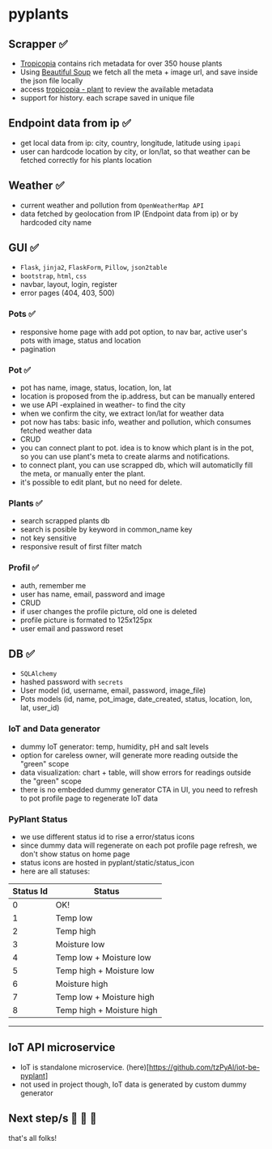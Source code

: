 # pyplants

## Scrapper ✅

- [Tropicopia](http://www.tropicopia.com/house-plant/) contains rich metadata for over 350 house plants
- Using [Beautiful Soup](https://www.crummy.com/software/BeautifulSoup/bs4/doc/) we fetch all the meta + image url, and save inside the json file locally
- access [tropicopia - plant](http://www.tropicopia.com/house-plant/detail.np/detail-01.html) to review the available metadata
- support for history. each scrape saved in unique file

## Endpoint data from ip ✅

- get local data from ip: city, country, longitude, latitude using `ipapi`
- user can hardcode location by city, or lon/lat, so that weather can be fetched correctly for his plants location

## Weather ✅

- current weather and pollution from `OpenWeatherMap API`
- data fetched by geolocation from IP (Endpoint data from ip) or by hardcoded city name

## GUI ✅

- `Flask`, `jinja2`, `FlaskForm`, `Pillow`, `json2table`
- `bootstrap`, `html`, `css`
- navbar, layout, login, register
- error pages (404, 403, 500)

### Pots ✅

- responsive home page with add pot option, to nav bar, active user's pots with image, status and location
- pagination

### Pot ✅

- pot has name, image, status, location, lon, lat
- location is proposed from the ip.address, but can be manually entered
- we use API -explained in weather- to find the city
- when we confirm the city, we extract lon/lat for weather data
- pot now has tabs: basic info, weather and pollution, which consumes fetched weather data
- CRUD
- you can connect plant to pot. idea is to know which plant is in the pot, so you can use plant's meta to create alarms and notifications.
- to connect plant, you can use scrapped db, which will automaticlly fill the meta, or manually enter the plant.
- it's possible to edit plant, but no need for delete.

### Plants ✅

- search scrapped plants db
- search is posible by keyword in common_name key
- not key sensitive
- responsive result of first filter match

### Profil ✅

- auth, remember me
- user has name, email, password and image
- CRUD
- if user changes the profile picture, old one is deleted
- profile picture is formated to 125x125px
- user email and password reset

## DB ✅

- `SQLAlchemy`
- hashed password with `secrets`
- User model (id, username, email, password, image_file)
- Pots models (id, name, pot_image, date_created, status, location, lon, lat, user_id)

### IoT and Data generator

- dummy IoT generator: temp, humidity, pH and salt levels
- option for careless owner, will generate more reading outside the "green" scope
- data visualization: chart + table, will show errors for readings outside the "green" scope
- there is no embedded dummy generator CTA in UI, you need to refresh to pot profile page to regenerate IoT data

### PyPlant Status

- we use different status id to rise a error/status icons
- since dummy data will regenerate on each pot profile page refresh, we don't show status on home page
- status icons are hosted in pyplant/static/status_icon
- here are all statuses:

| Status Id | Status                    |
| --------- | ------------------------- |
| 0         | OK!                       |
| 1         | Temp low                  |
| 2         | Temp high                 |
| 3         | Moisture low              |
| 4         | Temp low + Moisture low   |
| 5         | Temp high + Moisture low  |
| 6         | Moisture high             |
| 7         | Temp low + Moisture high  |
| 8         | Temp high + Moisture high |

---

## IoT API microservice

- IoT is standalone microservice. (here)[https://github.com/tzPyAl/iot-be-pyplant]
- not used in project though, IoT data is generated by custom dummy generator

## Next step/s 🚧 🚧 🚧

that's all folks!
